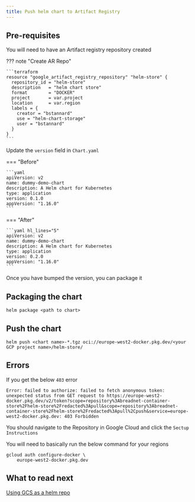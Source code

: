 ```yaml
---
title: Push helm chart to Artifact Registry
---
```


## Pre-requisites

You will need to have an Artifact registry repository created

??? note "Create AR Repo"

    ```terraform
    resource "google_artifact_registry_repository" "helm-store" {
      repository_id = "helm-store"
      description   = "helm chart store"
      format        = "DOCKER"
      project       = var.project
      location      = var.region
      labels = {
        creator = "bstannard"
        use = "helm-chart-storage"
        user = "bstannard"
      }
    }
    ```

Update the `version` field in  `Chart.yaml`

=== "Before"

    ```yaml
    apiVersion: v2
    name: dummy-demo-chart
    description: A Helm chart for Kubernetes
    type: application
    version: 0.1.0
    appVersion: "1.16.0"
    ```

=== "After"

    ```yaml hl_lines="5"
    apiVersion: v2
    name: dummy-demo-chart
    description: A Helm chart for Kubernetes
    type: application
    version: 0.2.0
    appVersion: "1.16.0"
    ```

Once you have bumped the version, you can package it

## Packaging the chart

```shell
helm package <path to chart>
```

## Push the chart

```shell
helm push <chart name>-*.tgz oci://europe-west2-docker.pkg.dev/<your GCP project name>/helm-store/
```

## Errors

If you get the below `403` error

```shell
Error: failed to authorize: failed to fetch anonymous token: unexpected status from GET request to https://europe-west2-docker.pkg.dev/v2/token?scope=repository%3Abreadnet-container-store%2Fhelm-store%2Fredacted%3Apull&scope=repository%3Abreadnet-container-store%2Fhelm-store%2Fredacted%3Apull%2Cpush&service=europe-west2-docker.pkg.dev: 403 Forbidden
```

You should navigate to the Repository in Google Cloud and click the `Sectup Instructions`

You will need to basically run the below command for your regions

```shell
gcloud auth configure-docker \
    europe-west2-docker.pkg.dev
```

## What to read next

[Using GCS as a helm repo](helm-repo-gcs.md)
